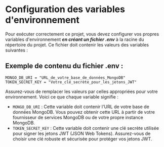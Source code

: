  # Configuration des variables d'environnement

Pour exécuter correctement ce projet, vous devez configurer vos propres variables d'environnement **_en créant un fichier .env_** à la racine du répertoire du projet. Ce fichier doit contenir les valeurs des variables suivantes :

## Exemple de contenu du fichier .env :
```
MONGO_DB_URI = "URL_de_votre_base_de_données_MongoDB"
TOKEN_SECRET_KEY = "Votre_clé_secrète_pour_les_jetons_JWT"
```
Assurez-vous de remplacer les valeurs par celles appropriées pour votre environnement. Voici ce que chaque variable signifie :

- `MONGO_DB_URI` : Cette variable doit contenir l'URL de votre base de données MongoDB. Vous pouvez obtenir cette URL à partir de votre fournisseur de services MongoDB ou de votre propre instance MongoDB.
- `TOKEN_SECRET_KEY` : Cette variable doit contenir une clé secrète utilisée pour signer les jetons JWT (JSON Web Tokens). Assurez-vous de choisir une clé robuste et sécurisée pour protéger vos jetons JWT.

